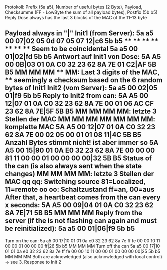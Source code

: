 Protokoll:
Prefix (5a a5), Number of useful bytes (2 Byte), Payload, Checksumme (FF - LowByte the sum of all payload bytes), Postfix (5b b5)
Reply Dose always has the last 3 blocks of the MAC of the 11-13 byte

Payload always in "|"
Init1 (from Server):
5a a5 00 07|02 05 0d 07 05 07 12|c6 5b b5
               ** ** ** ** ** **													** Seem to be coincidental
5a a5 00 01|02|fd 5b b5
Antwort auf Init1 von Dose:
5A A5 00 0B|03 01 0A C0 32 23 62 8A 7E 01 C2|AF 5B B5
                              MM MM MM    **										MM: Last 3 digits of the MAC, ** seemingly a checksum based on the 6 random bytes of Init1
Init2 (vom Server):
5a a5 00 02|05 01|f9 5b b5
Reply to Init2 from can:
5A A5 00 12|07 01 0A C0 32 23 62 8A 7E 00 01 06 AC CF 23 62 8A 7E|5F 5B B5
                              MM MM MM											MM: letzte 3 Stellen der MAC
                                                MM MM MM MM MM MM					MM: komplette MAC
5A A5 00 12|07 01 0A C0 32 23 62 8A 7E 00 02 05 00 01 01 08 11|4C 5B B5    			Anzahl Bytes stimmt nicht! ist aber immer so
5A A5 00 15|90 01 0A E0 32 23 62 8A 7E 00 00 00 81 11 00 00 01 00 00 00 00|32 5B B5		Status of the can (is also always sent when the state changes)
                              MM MM MM											MM: letzte 3 Stellen der MAC
                                                qq								qq: Switching source 	81=Localized, 11=remote
                                                                        oo 		oo: Schaltzustand	ff=an, 00=aus
After that, a heartbeat comes from the can every x seconds:
5A A5 00 09|04 01 0A C0 32 23 62 8A 7E|71 5B B5
                              MM MM MM
Reply from the server (if the is not flashing can again and must be reinitialized):
5a a5 00 01|06|f9 5b b5
--------------------------------------------------------------------------------------------------------
Turn on the can:
5a a5 00 17|10 01 01 0a e0 32 23 62 8a 7e ff fe 00 00 10 11 00 00 01 00 00 00 ff|26 5b b5
                                 MM MM MM
Turn off the can
5a a5 00 17|10 01 01 0a e0 32 23 62 8a 7e ff fe 00 00 10 11 00 00 01 00 00 00 00|25 5b b5
                                 MM MM MM
Both are acknowledged (also acknowledged with local control) -> see 3. Response to Init 2

